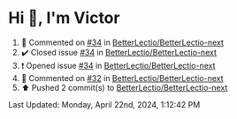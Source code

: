 <h1>Hi 👋, I'm Victor </h1>

<!--RECENT_ACTIVITY:start-->
1. 💬 Commented on [#34](https://github.com/BetterLectio/BetterLectio-next/issues/34#issuecomment-2068187938) in [BetterLectio/BetterLectio-next](https://github.com/BetterLectio/BetterLectio-next)<br>
2. ✔️ Closed issue [#34](https://github.com/BetterLectio/BetterLectio-next/issues/34) in [BetterLectio/BetterLectio-next](https://github.com/BetterLectio/BetterLectio-next)<br>
3. ❗️ Opened issue [#34](https://github.com/BetterLectio/BetterLectio-next/issues/34) in [BetterLectio/BetterLectio-next](https://github.com/BetterLectio/BetterLectio-next)<br>
4. 💬 Commented on [#32](https://github.com/BetterLectio/BetterLectio-next/issues/32#issuecomment-2068087183) in [BetterLectio/BetterLectio-next](https://github.com/BetterLectio/BetterLectio-next)<br>
5. ⬆️ Pushed 2 commit(s) to [BetterLectio/BetterLectio-next](https://github.com/BetterLectio/BetterLectio-next)<br>
<!--RECENT_ACTIVITY:end-->

<!--RECENT_ACTIVITY:last_update-->
Last Updated: Monday, April 22nd, 2024, 1:12:42 PM
<!--RECENT_ACTIVITY:last_update_end-->
